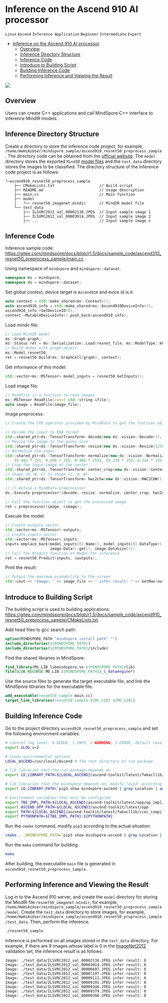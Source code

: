 # Inference on the Ascend 910 AI processor

`Linux` `Ascend` `Inference Application` `Beginner` `Intermediate` `Expert`

<!-- TOC -->

- [Inference on the Ascend 910 AI processor](#inference-on-the-ascend-910-ai-processor)
    - [Overview](#overview)
    - [Inference Directory Structure](#inference-directory-structure)
    - [Inference Code](#inference-code)
    - [Introduce to Building Script](#introduce-to-building-script)
    - [Building Inference Code](#building-inference-code)
    - [Performing Inference and Viewing the Result](#performing-inference-and-viewing-the-result)

<!-- /TOC -->

<a href="https://gitee.com/mindspore/docs/blob/r1.5/docs/mindspore/programming_guide/source_en/multi_platform_inference_ascend_910.md" target="_blank"><img src="https://gitee.com/mindspore/docs/raw/r1.5/resource/_static/logo_source_en.png"></a>

## Overview

Users can create C++ applications and call MindSpore C++ interface to inference MindIR models.

## Inference Directory Structure

Create a directory to store the inference code project, for example, `/home/HwHiAiUser/mindspore_sample/ascend910_resnet50_preprocess_sample`. The directory code can be obtained from the [official website](https://gitee.com/mindspore/docs/tree/r1.5/docs/sample_code/ascend910_resnet50_preprocess_sample). The `model` directory stores the exported `MindIR` [model files](https://mindspore-website.obs.cn-north-4.myhuaweicloud.com/sample_resources/ascend310_resnet50_preprocess_sample/resnet50_imagenet.mindir) and the `test_data` directory stores the images to be classified. The directory structure of the inference code project is as follows:

```text
└─ascend910_resnet50_preprocess_sample
    ├── CMakeLists.txt                    // Build script
    ├── README.md                         // Usage description
    ├── main.cc                           // Main function
    ├── model
    │   └── resnet50_imagenet.mindir      // MindIR model file
    └── test_data
        ├── ILSVRC2012_val_00002138.JPEG  // Input sample image 1
        ├── ILSVRC2012_val_00003014.JPEG  // Input sample image 2
        ├── ...                           // Input sample image n
```

## Inference Code

Inference sample code: <https://gitee.com/mindspore/docs/blob/r1.5/docs/sample_code/ascend310_resnet50_preprocess_sample/main.cc> .

Using namespace of `mindspore` and `mindspore::dataset`.

```c++
namespace ms = mindspore;
namespace ds = mindspore::dataset;
```

Set global context, device target is `Ascend910` and evice id is `0`:

```c++
auto context = std::make_shared<ms::Context>();
auto ascend910_info = std::make_shared<ms::Ascend910DeviceInfo>();
ascend910_info->SetDeviceID(0);
context->MutableDeviceInfo().push_back(ascend910_info);
```

Load mindir file:

```c++
// Load MindIR model
ms::Graph graph;
ms::Status ret = ms::Serialization::Load(resnet_file, ms::ModelType::kMindIR, &graph);
// Build model with graph object
ms::Model resnet50;
ret = resnet50.Build(ms::GraphCell(graph), context);
```

Get informance of this model:

```c++
std::vector<ms::MSTensor> model_inputs = resnet50.GetInputs();
```

Load image file:

```c++
// Readfile is a function to read images
ms::MSTensor ReadFile(const std::string &file);
auto image = ReadFile(image_file);
```

Image preprocess:

```c++
// Create the CPU operator provided by MindData to get the function object

// Decode the input to RGB format
std::shared_ptr<ds::TensorTransform> decode(new ds::vision::Decode());
// Resize the image to the given size
std::shared_ptr<ds::TensorTransform> resize(new ds::vision::Resize({256}));
// Normalize the input
std::shared_ptr<ds::TensorTransform> normalize(new ds::vision::Normalize(
    {0.485 * 255, 0.456 * 255, 0.406 * 255}, {0.229 * 255, 0.224 * 255, 0.225 * 255}));
// Crop the input image at the center
std::shared_ptr<ds::TensorTransform> center_crop(new ds::vision::CenterCrop({224, 224}));
// shape (H, W, C) to shape (C, H, W)
std::shared_ptr<ds::TensorTransform> hwc2chw(new ds::vision::HWC2CHW());

// // Define a MindData preprocessor
ds::Execute preprocessor({decode, resize, normalize, center_crop, hwc2chw});

// Call the function object to get the processed image
ret = preprocessor(image, &image);
```

Execute the model:

```c++
// Create outputs vector
std::vector<ms::MSTensor> outputs;
// Create inputs vector
std::vector<ms::MSTensor> inputs;
inputs.emplace_back(model_inputs[0].Name(), model_inputs[0].DataType(), model_inputs[0].Shape(),
                    image.Data().get(), image.DataSize());
// Call the Predict function of Model for inference
ret = resnet50.Predict(inputs, &outputs);
```

Print the result:

```c++
// Output the maximum probability to the screen
std::cout << "Image: " << image_file << " infer result: " << GetMax(outputs[0]) << std::endl;
```

## Introduce to Building Script

The building script is used to building applications: <https://gitee.com/mindspore/docs/blob/r1.5/docs/sample_code/ascend910_resnet50_preprocess_sample/CMakeLists.txt>.

Add head files to gcc search path:

```cmake
option(MINDSPORE_PATH "mindspore install path" "")
include_directories(${MINDSPORE_PATH})
include_directories(${MINDSPORE_PATH}/include)
```

Find the shared libraries in MindSpore:

```cmake
find_library(MS_LIB libmindspore.so ${MINDSPORE_PATH}/lib)
file(GLOB_RECURSE MD_LIB ${MINDSPORE_PATH}/_c_dataengine*)
```

Use the source files to generate the target executable file, and link the MindSpore libraries for the executable file:

```cmake
add_executable(resnet50_sample main.cc)
target_link_libraries(resnet50_sample ${MS_LIB} ${MD_LIB})
```

## Building Inference Code

Go to the project directory `ascend910_resnet50_preprocess_sample` and set the following environment variables:

```bash
# control log level. 0-DEBUG, 1-INFO, 2-WARNING, 3-ERROR, default level is WARNING.
export GLOG_v=2

# Conda environmental options
LOCAL_ASCEND=/usr/local/Ascend # the root directory of run package

# lib libraries that the run package depends on
export LD_LIBRARY_PATH=${LOCAL_ASCEND}/ascend-toolkit/latest/fwkacllib/lib64:${LOCAL_ASCEND}/driver/lib64/common:${LOCAL_ASCEND}/driver/lib64/driver:${LOCAL_ASCEND}/ascend-toolkit/latest/opp/op_impl/built-in/ai_core/tbe/op_tiling:${LD_LIBRARY_PATH}

# lib libraries that the mindspore depends on, modify "pip3" according to the actual situation
export LD_LIBRARY_PATH=`pip3 show mindspore-ascend | grep Location | awk '{print $2"/mindspore/lib"}' | xargs realpath`:${LD_LIBRARY_PATH}

# Environment variables that must be configured
export TBE_IMPL_PATH=${LOCAL_ASCEND}/ascend-toolkit/latest/opp/op_impl/built-in/ai_core/tbe            # TBE operator implementation tool path
export ASCEND_OPP_PATH=${LOCAL_ASCEND}/ascend-toolkit/latest/opp                                       # OPP path
export PATH=${LOCAL_ASCEND}/ascend-toolkit/latest/fwkacllib/ccec_compiler/bin/:${PATH}                 # TBE operator compilation tool path
export PYTHONPATH=${TBE_IMPL_PATH}:${PYTHONPATH}                                                       # Python library that TBE implementation depends on
```

Run the `cmake` command, modify `pip3` according to the actual situation:

```bash
cmake . -DMINDSPORE_PATH=`pip3 show mindspore-ascend | grep Location | awk '{print $2"/mindspore"}' | xargs realpath`
```

Run the `make` command for building.

```bash
make
```

After building, the executable `main` file is generated in `ascend910_resnet50_preprocess_sample`.

## Performing Inference and Viewing the Result

Log in to the Ascend 910 server, and create the `model` directory for storing the MindIR file `resnet50_imagenet.mindir`, for example, `/home/HwHiAiUser/mindspore_sample/ascend910_resnet50_preprocess_sample/model`.
Create the `test_data` directory to store images, for example, `/home/HwHiAiUser/mindspore_sample/ascend910_resnet50_preprocess_sample/test_data`.
Then, perform the inference.

```bash
./resnet50_sample
```

Inference is performed on all images stored in the `test_data` directory. For example, if there are 9 images whose label is 0 in the [ImageNet2012](http://image-net.org/download-images) validation set, the inference result is as follows:

```text
Image: ./test_data/ILSVRC2012_val_00002138.JPEG infer result: 0
Image: ./test_data/ILSVRC2012_val_00003014.JPEG infer result: 0
Image: ./test_data/ILSVRC2012_val_00006697.JPEG infer result: 0
Image: ./test_data/ILSVRC2012_val_00007197.JPEG infer result: 0
Image: ./test_data/ILSVRC2012_val_00009111.JPEG infer result: 0
Image: ./test_data/ILSVRC2012_val_00009191.JPEG infer result: 0
Image: ./test_data/ILSVRC2012_val_00009346.JPEG infer result: 0
Image: ./test_data/ILSVRC2012_val_00009379.JPEG infer result: 0
Image: ./test_data/ILSVRC2012_val_00009396.JPEG infer result: 0
```
